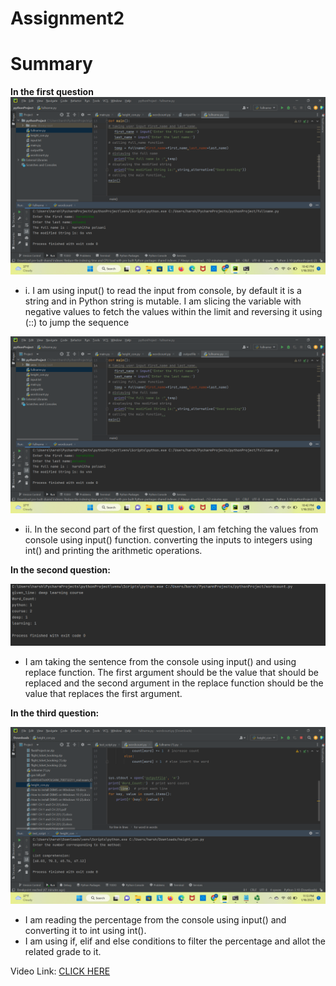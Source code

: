 # Assignment2
# Summary

**In the first question**
![Alt text](Que1.png)
- i. I am using input() to read the input from console, by default it is a string and in Python string is mutable.
     I am slicing the variable with negative values to fetch the values within the limit and reversing it using (::) to jump the sequence
     
 ![Alt text](Que1.png)
- ii. In the second part of the first question, I am fetching the values from console using input() function.
      converting the inputs to integers using int() and printing the arithmetic operations.

**In the second question:**

![Alt text](file_read_output.png)
- I am taking the sentence from the console using input() and using replace function. The first argument should be
  the value that should be replaced and the second argument in the replace function should be the value that  replaces
  the first argument.

**In the third question:**

![Alt text](Que2.png)
- I am reading the percentage from the console using input() and converting it to int using int().
- I am using if, elif and else conditions to filter the percentage and allot the related grade to it.


Video Link: <a href="https://ucmo.hosted.panopto.com/Panopto/Pages/Viewer.aspx?id=0a62995b-ec80-440b-a867-af8f0051d94e" target="_blank"> CLICK HERE </a>

